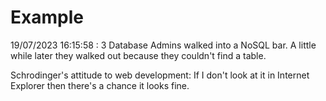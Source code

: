 # Example

<!-- replace-with-date starts -->
19/07/2023 16:15:58 : 3 Database Admins walked into a NoSQL bar. A little while later they walked out because they couldn't find a table.
<!-- replace-with-date ends -->

<!-- replace-with-joke starts -->
Schrodinger's attitude to web development: If I don't look at it in Internet Explorer then there's a chance it looks fine.
<!-- replace-with-joke ends -->
